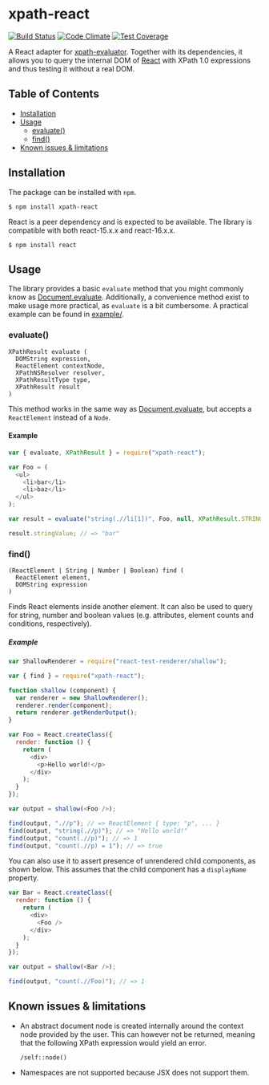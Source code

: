 # xpath-react

[![Build Status](https://travis-ci.org/badeball/xpath-react.svg?branch=master)](https://travis-ci.org/badeball/xpath-react)
[![Code Climate](https://codeclimate.com/github/badeball/xpath-react/badges/gpa.svg)](https://codeclimate.com/github/badeball/xpath-react)
[![Test Coverage](https://codeclimate.com/github/badeball/xpath-react/badges/coverage.svg)](https://codeclimate.com/github/badeball/xpath-react/coverage)

A React adapter for [xpath-evaluator][xpath-evaluator]. Together with its
dependencies, it allows you to query the internal DOM of [React][react] with
XPath 1.0 expressions and thus testing it without a real DOM.

## Table of Contents

[xpath-evaluator]: https://github.com/badeball/xpath-evaluator
[react]: https://facebook.github.io/react/

* [Installation](#installation)
* [Usage](#usage)
  * [evaluate()](#xpathevaluate)
  * [find()](#xpathutilsfind)
* [Known issues & limitations](#known-issues--limitations)

## Installation

The package can be installed with `npm`.

```
$ npm install xpath-react
```

React is a peer dependency and is expected to be available. The library is
compatible with both react-15.x.x and react-16.x.x.

```
$ npm install react
```

## Usage

The library provides a basic `evaluate` method that you might commonly know as
[Document.evaluate][document-evaluate]. Additionally, a convenience method
exist to make usage more practical, as `evaluate` is a bit cumbersome. A
practical example can be found in [example/][example].

[example]: example/

### evaluate()

```
XPathResult evaluate (
  DOMString expression,
  ReactElement contextNode,
  XPathNSResolver resolver,
  XPathResultType type,
  XPathResult result
)
```

This method works in the same way as [Document.evaluate][document-evaluate],
but accepts a `ReactElement` instead of a `Node`.

#### Example

```javascript
var { evaluate, XPathResult } = require("xpath-react");

var Foo = (
  <ul>
    <li>bar</li>
    <li>baz</li>
  </ul>
);

var result = evaluate("string(.//li[1])", Foo, null, XPathResult.STRING_TYPE);

result.stringValue; // => "bar"
```

[document-evaluate]: https://developer.mozilla.org/en-US/docs/Web/API/Document/evaluate

### find()

```
(ReactElement | String | Number | Boolean) find (
  ReactElement element,
  DOMString expression
)
```

Finds React elements inside another element. It can also be used to query for
string, number and boolean values (e.g. attributes, element counts and
conditions, respectively).

##### Example

```javascript
var ShallowRenderer = require("react-test-renderer/shallow");

var { find } = require("xpath-react");

function shallow (component) {
  var renderer = new ShallowRenderer();
  renderer.render(component);
  return renderer.getRenderOutput();
}

var Foo = React.createClass({
  render: function () {
    return (
      <div>
        <p>Hello world!</p>
      </div>
    );
  }
});

var output = shallow(<Foo />);

find(output, ".//p"); // => ReactElement { type: "p", ... }
find(output, "string(.//p)"); // => "Hello world!"
find(output, "count(.//p)"); // => 1
find(output, "count(.//p) = 1"); // => true
```

You can also use it to assert presence of unrendered child components, as shown
below. This assumes that the child component has a `displayName` property.

```javascript
var Bar = React.createClass({
  render: function () {
    return (
      <div>
        <Foo />
      </div>
    );
  }
});

var output = shallow(<Bar />);

find(output, "count(.//Foo)"); // => 1
```

## Known issues & limitations

* An abstract document node is created internally around the context node
  provided by the user. This can however not be returned, meaning that the
  following XPath expression would yield an error.

  ```xpath
  /self::node()
  ```

* Namespaces are not supported because JSX does not support them.
